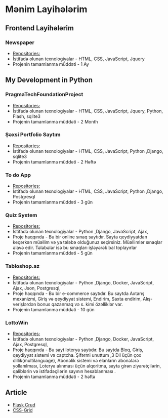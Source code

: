 # Mənim Layihələrim

## Frontend Layihələrim

### Newspaper

- [Repositories: ](https://github.com/safaraliyevelmir/newspaper)
- İstifadə olunan texnologiyalar - HTML, CSS, JavaScript, Jquery
- Projenin tamamlanma müddəti - 1 Ay


## My Development in Python

### PragmaTechFoundationProject

- [Repositories: ](https://github.com/safaraliyevelmir/PragmatechFoundationProject/tree/main/PragmatechFoundationProject)
- İstifadə olunan texnologiyalar - HTML, CSS, JavaScript, Jquery, Python, Flash, sqlite3
- Projenin tamamlanma müddəti - 2 Month


### Şəxsi Portfolio Saytım

- [Repositories:](https://github.com/safaraliyevelmir/MySite)
- İstifadə olunan texnologiyalar - HTML, CSS, JavaScript, Python ,Django, sqlite3
- Projenin tamamlanma müddəti - 2 Həftə


### To do App

- [Repositories: ](https://github.com/safaraliyevelmir/todoapp)
- İstifadə olunan texnologiyalar - HTML, CSS, JavaScript, Python ,Django, Postgresql
- Projenin tamamlanma müddəti - 3 gün


### Quiz System

- [Repositories: ](https://github.com/safaraliyevelmir/QuizSystem)
- İstifadə olunan texnologiyalar - Python ,Django, JavaScript, Ajax, 
- Proje haqqında - Bu bir online sınaq saytıdır. Sayta qeydiyyatdan keçərkən müəllim və ya tələbə olduğunuz seçirsiniz. Müəllimlər sınaqlar əlavə edir. Tələbələr isə bu sınaqları işləyərək bal toplayırlar
- Projenin tamamlanma müddəti - 5 gün

### Tabloshop.az

- [Repositories: ](https://github.com/safaraliyevelmir/TabloShop)
- İstifadə olunan texnologiyalar - Python ,Django, Docker, JavaScript, Ajax, Json, Postgresql,
- Proje haqqında - Bu bir e-commerce saytıdır. Bu saytda Axtarış mexanizmi, Giriş və qeydiyyat      sistemi, Endirim, Saxta endirim, Alış-verişlərdən bonus qazanmaq və s. kimi özəlliklər var.
- Projenin tamamlanma müddəti - 10 gün


### LottoWin 

- [Repositories: ](https://github.com/safaraliyevelmir/LottoWin)
- İstifadə olunan texnologiyalar - Python ,Django, Docker, JavaScript, Ajax, Postgresql,
- Proje haqqında - Bu sayt loterya saytıdır. Bu saytda Bloq, Giriş, qeydiyyat sistemi və captcha. Şifərmi unuttum ,3 Dil üçün çox dillik(multilanguage), Abonəlik sistemi və elanların abonələrə yollanılması, Loterya alınması üçün alqoritma, sayta girən ziyarətçilərin, qaliblərin və istifadəçilərin sayının hesablanması .
- Projenin tamamlanma müddəti - 2 həftə


## Article

- [Flask Crud](https://safaraliyevelmir.medium.com/python-crud-aplikasiyas%C4%B1-a10976bbe0ae)
- [CSS-Grid](https://safaraliyevelmir.medium.com/display-grid-ad3675594b5e)



